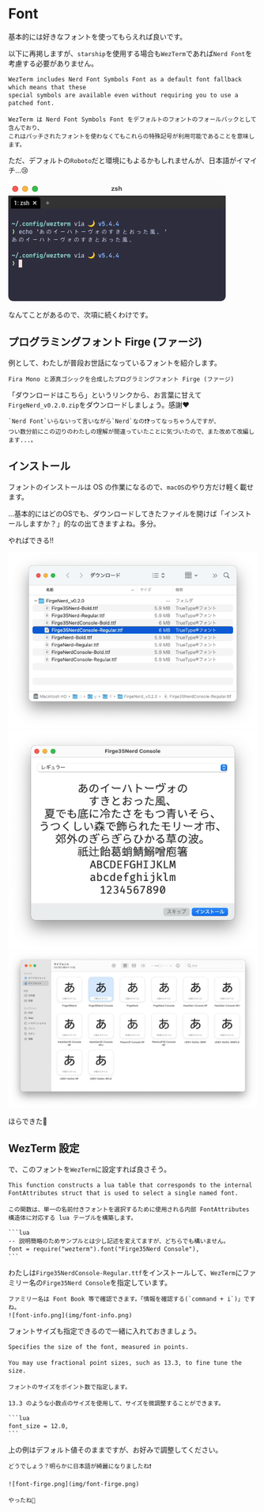 # Font 
基本的には好きなフォントを使ってもらえれば良いです。

以下に再掲しますが、`starship`を使用する場合も`WezTerm`であれば`Nerd Font`を考慮する必要がありません。

```admonish note title="[wezterm.nerdfonts](https://wezfurlong.org/wezterm/config/lua/wezterm/nerdfonts.html)"
WezTerm includes Nerd Font Symbols Font as a default font fallback which means that these
special symbols are available even without requiring you to use a patched font.

WezTerm は Nerd Font Symbols Font をデフォルトのフォントのフォールバックとして含んでおり、
これはパッチされたフォントを使わなくてもこれらの特殊記号が利用可能であることを意味します。
```

ただ、デフォルトの`Roboto`だと環境にもよるかもしれませんが、日本語がイマイチ...😢

![font-roboto.png](img/font-roboto.png)

なんてことがあるので、次項に続くわけです。

## プログラミングフォント Firge (ファージ)

例として、わたしが普段お世話になっているフォントを紹介します。

```admonish note title="[GitHub - yuru7/Firge](https://github.com/yuru7/Firge)"
Fira Mono と源真ゴシックを合成したプログラミングフォント Firge (ファージ)
```

「ダウンロードはこちら」というリンクから、お言葉に甘えて`FirgeNerd_v0.2.0.zip`をダウンロードしましょう。感謝❤️

```admonish info
`Nerd Font`いらないって言いながら`Nerd`なの❗️❓ってなっちゃうんですが、
つい数分前にこの辺りのわたしの理解が間違っていたことに気づいたので、また改めて改編します...。
```

## インストール
フォントのインストールは OS の作業になるので、`macOS`のやり方だけ軽く載せます。

...基本的にはどのOSでも、ダウンロードしてきたファイルを開けば「インストールしますか？」的なの出てきますよね。多分。

やればできる!!

![font1.png](img/font1.png)
![font2.png](img/font2.png)
![font3.png](img/font3.png)

ほらできた🤗

## WezTerm 設定
で、このフォントを`WezTerm`に設定すれば良さそう。

```admonish note title="[wezterm.font](https://wezfurlong.org/wezterm/config/lua/wezterm/font.html)"
This function constructs a lua table that corresponds to the internal FontAttributes struct that is used to select a single named font.

この関数は、単一の名前付きフォントを選択するために使用される内部 FontAttributes 構造体に対応する lua テーブルを構築します。
```

~~~admonish example title="wezterm.lua"
```lua
-- 説明簡略のためサンプルとは少し記述を変えてますが、どちらでも構いません。
font = require("wezterm").font("Firge35Nerd Console"),
```
~~~

わたしは`Firge35NerdConsole-Regular.ttf`をインストールして、`WezTerm`にファミリー名の`Firge35Nerd Console`を指定しています。

```admonish info
ファミリー名は Font Book 等で確認できます。「情報を確認する(`command + i`)」ですね。
![font-info.png](img/font-info.png)
```

フォントサイズも指定できるので一緒に入れておきましょう。

```admonish note title="https://wezfurlong.org/wezterm/config/lua/config/font_size.html"
Specifies the size of the font, measured in points.

You may use fractional point sizes, such as 13.3, to fine tune the size.

フォントのサイズをポイント数で指定します。

13.3 のような小数点のサイズを使用して、サイズを微調整することができます。
```

~~~admonish example title="wezterm.lua"
```lua
font_size = 12.0,
```
~~~

上の例はデフォルト値そのままですが、お好みで調整してください。

```admonish success
どうでしょう？明らかに日本語が綺麗になりましたね❗️

![font-firge.png](img/font-firge.png)

やったね🤗
```
